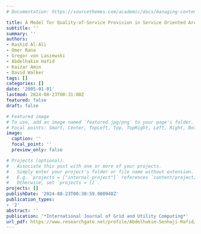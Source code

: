 ```yaml
---
# Documentation: https://sourcethemes.com/academic/docs/managing-content/

title: A Model for Quality-of-Service Provision in Service Oriented Architectures
subtitle: ''
summary: ''
authors:
- Rashid Al-Ali
- Omer Rana
- Gregor von Laszewski
- Abdelhakim Hafid
- Kaizar Amin
- David Walker
tags: []
categories: []
date: '2005-01-01'
lastmod: 2024-08-23T00:31:00Z
featured: false
draft: false

# Featured image
# To use, add an image named `featured.jpg/png` to your page's folder.
# Focal points: Smart, Center, TopLeft, Top, TopRight, Left, Right, BottomLeft, Bottom, BottomRight.
image:
  caption: ''
  focal_point: ''
  preview_only: false

# Projects (optional).
#   Associate this post with one or more of your projects.
#   Simply enter your project's folder or file name without extension.
#   E.g. `projects = ["internal-project"]` references `content/project/deep-learning/index.md`.
#   Otherwise, set `projects = []`.
projects: []
publishDate: '2024-08-23T00:30:59.980948Z'
publication_types:
- '2'
abstract: ''
publication: '*International Journal of Grid and Utility Computing*'
url_pdf: https://www.researchgate.net/profile/Abdelhakim-Senhaji-Hafid/publication/228820255_A_model_for_quality-of-service_provision_in_service_oriented_architectures/links/00b7d516c46d6906dc000000/A-model-for-quality-of-service-provision-in-service-oriented-architectures.pdf
---
```

